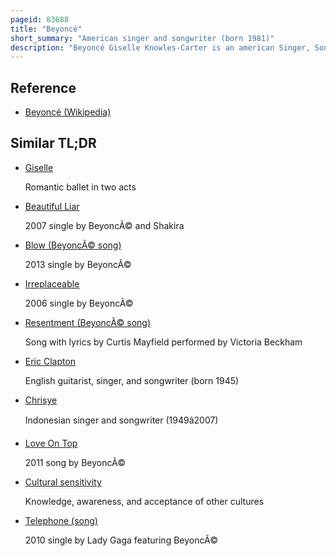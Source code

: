 ```yaml
---
pageid: 83688
title: "Beyoncé"
short_summary: "American singer and songwriter (born 1981)"
description: "Beyoncé Giselle Knowles-Carter is an american Singer, Songwriter and Businesswoman. Dubbed as 'queen Bey' and a prominent cultural Figure of the 21st Century, she has been recognized for her Artistry and Performances, with Rolling Stone naming her one of the greatest Vocalists of all Time."
---
```


## Reference

- [Beyoncé (Wikipedia)](https://en.wikipedia.org/?curid=83688)

## Similar TL;DR

- [Giselle](/tldr/en/giselle)

  Romantic ballet in two acts

- [Beautiful Liar](/tldr/en/beautiful-liar)

  2007 single by BeyoncÃ© and Shakira

- [Blow (BeyoncÃ© song)](/tldr/en/blow-beyonce-song)

  2013 single by BeyoncÃ©

- [Irreplaceable](/tldr/en/irreplaceable)

  2006 single by BeyoncÃ©

- [Resentment (BeyoncÃ© song)](/tldr/en/resentment-beyonce-song)

  Song with lyrics by Curtis Mayfield performed by Victoria Beckham

- [Eric Clapton](/tldr/en/eric-clapton)

  English guitarist, singer, and songwriter (born 1945)

- [Chrisye](/tldr/en/chrisye)

  Indonesian singer and songwriter (1949â2007)

- [Love On Top](/tldr/en/love-on-top)

  2011 song by BeyoncÃ©

- [Cultural sensitivity](/tldr/en/cultural-sensitivity)

  Knowledge, awareness, and acceptance of other cultures

- [Telephone (song)](/tldr/en/telephone-song)

  2010 single by Lady Gaga featuring BeyoncÃ©
